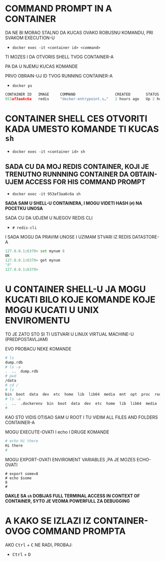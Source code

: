 # COMMAND PROMPT IN A CONTAINER

DA NE BI MORAO STALNO DA KUCAS OVAKO ROBUSNU KOMANDU, PRI SVAKOM EXECUTION-U

- `docker exec -it <container id> <command>`

TI MOZES I DA OTVORIS SHELL TVOG CONTAINER-A

PA DA U NJEMU KUCAS KOMANDE

PRVO OBRAIN-UJ ID TVOG RUNNING CONTAINER-A

- `docker ps`

```c
CONTAINER ID   IMAGE     COMMAND                  CREATED       STATUS       PORTS      NAMES
953af3aa6c6a   redis     "docker-entrypoint.s…"   2 hours ago   Up 2 hours   6379/tcp   laughing_brahmagupta
```

# CONTAINER SHELL CES OTVORITI KADA UMESTO KOMANDE TI KUCAS `sh`

- `docker exec -it <container id> sh`

## SADA CU DA MOJ REDIS CONTAINER, KOJI JE TRENUTNO RUNNNING CONTAINER DA OBTAIN-UJEM ACCESS FOR HIS COMMAND PROMPT

- `docker exec -it 953af3aa6c6a sh`

**SADA SAM U SHELL-U CONTAINERA, I MOGU VIDETI HASH (`#`) NA POCETKU UNOSA**

SADA CU DA UDJEM U NJEGOV REDIS CLI

-  `# redis-cli`

I SADA MOGU DA PRAVIM UNOSE I UZIMAM STVARI IZ REDIS DATASTORE-A

```py
127.0.0.1:6379> set mynum 8
OK
127.0.0.1:6379> get mynum
"8"
127.0.0.1:6379> 
```

# U CONTAINER SHELL-U JA MOGU KUCATI BILO KOJE KOMANDE KOJE MOGU KUCATI U UNIX ENVIROMENTU

TO JE ZATO STO SI TI USTVARI U LINUX VIRTUAL MACHINE-U (PREDPOSTAVLJAM)

EVO PROBACU NEKE KOMANDE

```bash
# ls
dump.rdb
# ls -a
.  ..  dump.rdb
# pwd
/data
# cd /
# ls
bin  boot  data  dev  etc  home  lib  lib64  media  mnt  opt  proc  root  run  sbin  srv  sys  tmp  usr  var
# ls -a                                                                                                                                                                                                       
.  ..  .dockerenv  bin  boot  data  dev  etc  home  lib  lib64  media  mnt  opt  proc  root  run  sbin  srv  sys  tmp  usr  var                                                                               
#
```

KAO STO VIDIS OTISAO SAM U ROOT I TU VIDIM ALL FILES AND FOLDERS CONTAINER-A

MOGU EXECUTE-OVATI I echo I DRUGE KOMANDE

```bash
# echo Hi there                                                                                                                                                                                               
Hi there                                                                                                                                                                                                      
#     
```

MOGU EXPORT-OVATI ENVIROMENT VARIABLES ,PA JE MOZES ECHO-OVATI

```
# export some=8                                                                                                                                                                                               
# echo $some                                                                                                                                                                                                  
8                                                                                                                                                                                                             
#   
```

**DAKLE SA `sh` DOBIJAS FULL TERMINAL ACCESS IN CONTEXT OF CONTAINER, SYTO JE VEOMA POWERFULL ZA DEBUGGING**

# A KAKO SE IZLAZI IZ CONTAINER-OVOG COMMAND PROMPTA

AKO <kbd>Ctrl</kbd> + <kbd>C</kbd> NE RADI, PROBAJ: 

- <kbd>Ctrl</kbd> + <kbd>D</kbd>